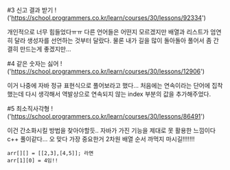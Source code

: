 #3 신고 결과 받기
!('https://school.programmers.co.kr/learn/courses/30/lessons/92334')

개인적으로 너무 힘들었다ㅠㅠ
다른 언어들은 어떤지 모르겠지만 배열과 리스트가 엄연히 달라 생성자를 선언하는 것부터 달랐다.
물론 내가 길을 많이 돌아돌아 풀어서 좀 간결히 만드는게 좋겠지만...

#4 같은 숫자는 싫어
!('https://school.programmers.co.kr/learn/courses/30/lessons/12906')

이거 나중에 자바 정규 표현식으로 풀어보라고 했다... 
처음에는 연속이라는 단어에 집착했는데 다시 생각해서 역발상으로 연속되지 않는 index 부분의 값을 추가해주었다. 

#5 최소직사각형
!('https://school.programmers.co.kr/learn/courses/30/lessons/86491')

이건 간소화시킬 방법을 찾아야할듯.. 자바가 가진 기능을 제대로 못 활용한 느낌이다
c++ 풀이같다...
오 맞다 가장 중요한거 2차원 배열 순서 까먹지 마시길!!!!!!!
``` (java)
arr[][] = [[2,3],[4,5]]; 라면
arr[1][0] = 4임!!
```
